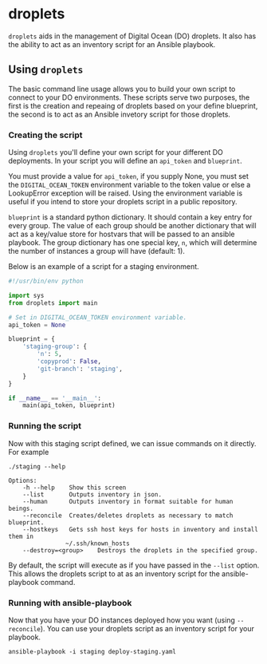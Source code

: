 # droplets

`droplets` aids in the management of Digital Ocean (DO) droplets. It also has the
ability to act as an inventory script for an Ansible playbook.

## Using `droplets`

The basic command line usage allows you to build your own script to connect to your
DO environments. These scripts serve two purposes, the first is the creation and
repeaing of droplets based on your define blueprint, the second is to act as an
Ansible invetory script for those droplets.

### Creating the script

Using `droplets` you'll define your own script for your different DO deployments.
In your script you will define an `api_token` and `blueprint`.

You must provide a value for `api_token`, if you supply None, you must set the
`DIGITAL_OCEAN_TOKEN` environment variable to the token value or else a LookupError
exception will be raised. Using the environment variable is useful if you intend
to store your droplets script in a public repository.

`blueprint` is a standard python dictionary. It should contain a key entry for
every group. The value of each group should be another dictionary that will act
as a key/value store for hostvars that will be passed to an ansible playbook.
The group dictionary has one special key, `n`, which will determine the number of
instances a group will have (default: 1).

Below is an example of a script for a staging environment.

```python
#!/usr/bin/env python

import sys
from droplets import main

# Set in DIGITAL_OCEAN_TOKEN environment variable.
api_token = None

blueprint = {
    'staging-group': {
        'n': 5,
        'copyprod': False,
        'git-branch': 'staging',
    }
}

if __name__ == '__main__':
    main(api_token, blueprint)
```

### Running the script

Now with this staging script defined, we can issue commands on it directly. For
example

    ./staging --help

    Options:
        -h --help    Show this screen
        --list       Outputs inventory in json.
        --human      Outputs inventory in format suitable for human beings.
        --reconcile  Creates/deletes droplets as necessary to match blueprint.
        --hostkeys   Gets ssh host keys for hosts in inventory and install them in
                    ~/.ssh/known_hosts
        --destroy=<group>    Destroys the droplets in the specified group.

By default, the script will execute as if you have passed in the `--list` option. This allows the
droplets script to at as an inventory script for the ansible-playbook command.

### Running with ansible-playbook

Now that you have your DO instances deployed how you want (using `--reconcile`). You can use your droplets script
as an inventory script for your playbook.

    ansible-playbook -i staging deploy-staging.yaml

